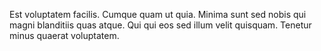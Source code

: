 Est voluptatem facilis. Cumque quam ut quia. Minima sunt sed nobis qui magni blanditiis quas atque. Qui qui eos sed illum velit quisquam. Tenetur minus quaerat voluptatem.